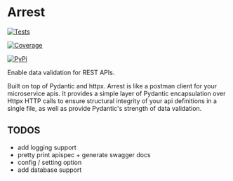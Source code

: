 # Arrest

[![Tests](https://github.com/s-bose/arrest/actions/workflows/tests.yml/badge.svg)](https://github.com/s-bose/arrest/actions/workflows/tests.yml)

[![Coverage](https://codecov.io/github/s-bose/arrest/graph/badge.svg?token=VBU3156QHP)](https://codecov.io/github/s-bose/arrest)

[![PyPi](https://img.shields.io/pypi/v/arrest.svg)](https://pypi.python.org/pypi/arrest)

Enable data validation for REST APIs.

Built on top of Pydantic and httpx.
Arrest is like a postman client for your microservice apis. It provides a simple layer of Pydantic encapsulation over Httpx HTTP calls to ensure structural integrity of your api definitions in a single file, as well as provide Pydantic's strength of data validation.

## TODOS

- add logging support
- pretty print apispec + generate swagger docs
- config / setting option
- add database support
